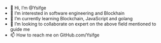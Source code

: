 - 👋 Hi, I’m @Ysifge
- 👀 I’m interested in software engineering and Blockhain 
- 🌱 I’m currently learning Blockchain, JavaScript and golang
- 💞️ I’m looking to collaborate on expert on the above field mentioned to guide me 
- 📫 How to reach me on GitHub.com/Ysifge

<!---
Ysifge/Ysifge is a ✨ special ✨ repository because its `README.md` (this file) appears on your GitHub profile.
You can click the Preview link to take a look at your changes.
--->
